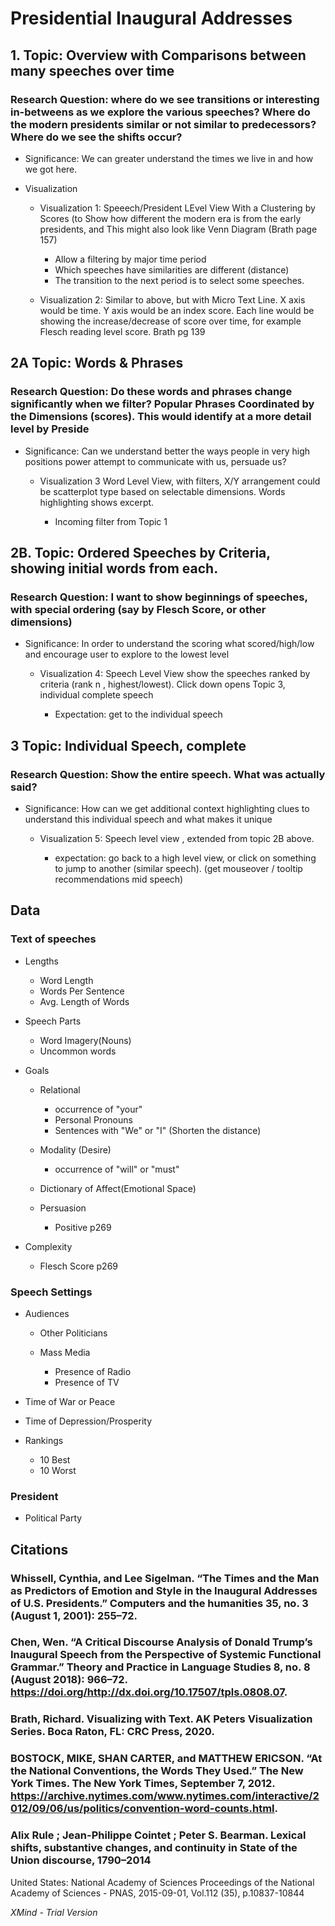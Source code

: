 # Presidential Inaugural Addresses

## 1.  Topic:  Overview with Comparisons between many speeches over time

### Research Question:  where do we see transitions or interesting in-betweens as we explore the various speeches?  Where do the modern presidents similar or not similar to predecessors?  Where do we see the shifts occur?    

- Significance:  We can greater understand the times we live in and how we got here.
- Visualization

	- Visualization 1: Speeech/President LEvel View With a Clustering by Scores (to Show how different the modern era is from the early presidents, and  This might also look like Venn Diagram (Brath page 157)

		- Allow a filtering by major time period
		- Which speeches have similarities are different (distance)
		- The transition to the next period is to select some speeches.

	- Visualization 2: Similar to above, but with Micro Text Line.  X axis would be time.  Y axis would be an index score.  Each line would be showing the increase/decrease of score over time, for example Flesch reading level score.  Brath pg 139

## 2A  Topic:  Words & Phrases  

### Research Question:   Do these words and phrases change significantly when we filter?  Popular Phrases Coordinated by the Dimensions (scores).  This would identify at a more detail level by Preside

- Significance:  Can we understand better the ways people in very high positions power attempt to communicate with us, persuade us?

	- Visualization 3 Word Level View, with filters, X/Y arrangement could be scatterplot type based on selectable dimensions.   Words highlighting shows excerpt.  

		- Incoming filter from Topic 1

## 2B.  Topic:  Ordered Speeches by Criteria, showing initial words from each.   

### Research Question:  I want to show beginnings of speeches, with special ordering (say by Flesch Score, or other dimensions) 

- Significance:  In order to understand the scoring what scored/high/low and encourage user to explore to the lowest level

	- Visualization 4:  Speech Level View show the speeches ranked by criteria (rank n , highest/lowest).  Click down opens Topic 3, individual complete speech

		- Expectation: get to the individual speech

## 3 Topic: Individual Speech, complete

### Research Question:  Show the entire speech.  What was actually said?  

- Significance: How can we get additional context highlighting clues to understand this individual speech and what makes it unique

	- Visualization 5:  Speech level view , extended from topic 2B above. 

		- expectation: go back to a high level view, or click on something to jump to another (similar speech).   (get mouseover / tooltip recommendations mid speech)

## Data

### Text of speeches

- Lengths

	- Word Length
	- Words Per Sentence
	- Avg. Length of Words

- Speech Parts

	- Word Imagery(Nouns)
	- Uncommon words

- Goals

	- Relational

		- occurrence of "your" 
		- Personal Pronouns
		- Sentences with "We" or "I" (Shorten the distance)

	- Modality (Desire)

		- occurrence of "will" or "must"

	- Dictionary of Affect(Emotional Space)
	- Persuasion

		- Positive p269

- Complexity

	- Flesch Score p269

### Speech Settings

- Audiences

	- Other Politicians
	- Mass Media

		- Presence of Radio
		- Presence of TV

- Time of War or Peace
- Time of Depression/Prosperity
- Rankings

	- 10 Best
	- 10 Worst

### President

- Political Party

## Citations

### Whissell, Cynthia, and Lee Sigelman. “The Times and the Man as Predictors of Emotion and Style in the Inaugural Addresses of U.S. Presidents.” Computers and the humanities 35, no. 3 (August 1, 2001): 255–72. 

### Chen, Wen. “A Critical Discourse Analysis of Donald Trump’s Inaugural Speech from the Perspective of Systemic Functional Grammar.” Theory and Practice in Language Studies 8, no. 8 (August 2018): 966–72. https://doi.org/http://dx.doi.org/10.17507/tpls.0808.07. 

### Brath, Richard. Visualizing with Text. AK Peters Visualization Series. Boca Raton, FL: CRC Press, 2020. 

### BOSTOCK, MIKE, SHAN CARTER, and MATTHEW ERICSON. “At the National Conventions, the Words They Used.” The New York Times. The New York Times, September 7, 2012. https://archive.nytimes.com/www.nytimes.com/interactive/2012/09/06/us/politics/convention-word-counts.html. 

### Alix Rule ; Jean-Philippe Cointet ; Peter S. Bearman.      Lexical shifts, substantive changes, and continuity in State of the Union discourse, 1790–2014
United States: National Academy of Sciences
Proceedings of the National Academy of Sciences - PNAS, 2015-09-01, Vol.112 (35), p.10837-10844

*XMind - Trial Version*